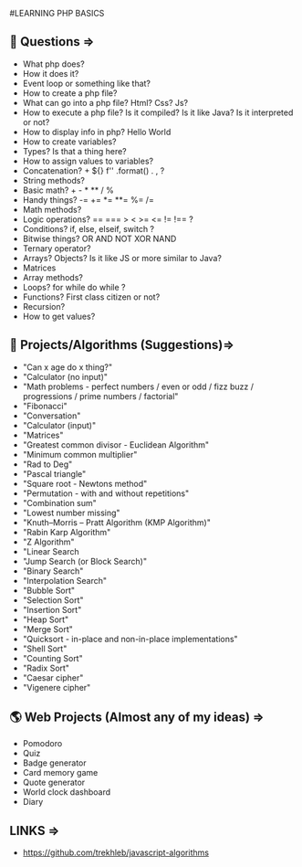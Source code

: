 #LEARNING PHP BASICS
## 🤔 Questions =>
- What php does?
- How it does it?
- Event loop or something like that?
- How to create a php file?
- What can go into a php file? Html? Css? Js?
- How to execute a php file? Is it compiled? Is it like Java? Is it interpreted or not?
- How to display info in php? Hello World
- How to create variables?
- Types? Is that a thing here?
- How to assign values to variables?
- Concatenation? + ${} f'' .format() . , ?
- String methods?
- Basic math? + - * ** / % 
- Handy things? -= += *= **= %= /= 
- Math methods?
- Logic operations?  == === > < >= <= != !== ?
- Conditions? if, else, elseif, switch ?
- Bitwise things? OR AND NOT XOR NAND
- Ternary operator?
- Arrays? Objects? Is it like JS or more similar to Java?
- Matrices
- Array methods?
- Loops? for while do while ?
- Functions? First class citizen or not?
- Recursion?
- How to get values?

## 🚀 Projects/Algorithms (Suggestions)=>
- "Can x age do x thing?"
- "Calculator (no input)"
- "Math problems - perfect numbers / even or odd / fizz buzz / progressions / prime numbers / factorial"
- "Fibonacci" 
- "Conversation"
- "Calculator (input)"
- "Matrices"
- "Greatest common divisor - Euclidean Algorithm"
- "Minimum common multiplier"
- "Rad to Deg"
- "Pascal triangle"
- "Square root - Newtons method"
- "Permutation - with and without repetitions"
- "Combination sum"
- "Lowest number missing"
- "Knuth–Morris – Pratt Algorithm (KMP Algorithm)"
- "Rabin Karp Algorithm"
- "Z Algorithm"
- "Linear Search
- "Jump Search (or Block Search)"
- "Binary Search"
- "Interpolation Search" 
- "Bubble Sort"
- "Selection Sort"
- "Insertion Sort"
- "Heap Sort"
- "Merge Sort"
- "Quicksort - in-place and non-in-place implementations"
- "Shell Sort"
- "Counting Sort"
- "Radix Sort"
- "Caesar cipher"
- "Vigenere cipher"
## 🌎 Web Projects (Almost any of my ideas) =>
- Pomodoro
- Quiz
- Badge generator
- Card memory game
- Quote generator
- World clock dashboard
- Diary
## LINKS =>
- https://github.com/trekhleb/javascript-algorithms
